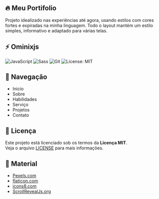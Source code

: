 ## 🔥 Meu Portifolio

Projeto idealizado nas experiências até agora, usando estilos com cores fortes e expiradas na minha linguagem. Todo o layout mantém um estilo simples, informativo e adaptado para várias telas.

## ⚡ Ominixjs

![JavaScript](https://img.shields.io/badge/JavaScript-F7DF1E?logo=javascript&logoColor=black)
![Sass](https://img.shields.io/badge/Sass-CC6699?logo=sass&logoColor=white)
![Git](https://img.shields.io/badge/Git-F05032?logo=git&logoColor=white)
![License: MIT](https://img.shields.io/badge/License-MIT-green.svg)

## 🔢 Navegação

- Inicio
- Sobre
- Habilidades
- Serviço
- Projetos
- Contato

## 📜 Licença

Este projeto está licenciado sob os termos da **Licença MIT**.  
Veja o arquivo [LICENSE](./LICENSE) para mais informações.

## 🧰 Material

- [Pexels.com](http://pexels.com)
- [flaticon.com](http://flaticon.com)
- [icons8.com](http://icons8.com)
- [ScrollRevealJs.org](http://scrollrevealjs.org)
